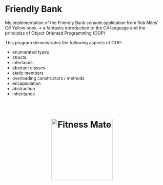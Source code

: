 # Friendly Bank

My implementation of the Friendly Bank console application from Rob Miles' C# Yellow book 
-> a fantastic introduction to the C# language and the principles of Object Oriented Programming (OOP)


This program demonstrates the following aspects of OOP:
- enumerated types
- structs
- interfaces
- abstract classes
- static members
- overloading constructors / methods
- encapsulation
- abstraction
- inheritance


<h1 align="center">
  <br>
  <a href="https://bit.ly/3Q8G5MJ"><img src="./img/fitness-mate.PNG" alt="Fitness Mate" width="200"></a>
</h1>
